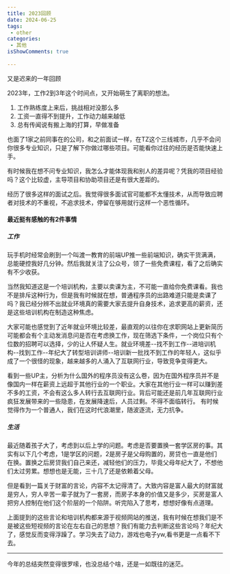 ```yaml
---
title: 2023回顾
date: 2024-06-25
tags:
 - other
categories: 
 - 其他
isShowComments: true
 
---
```


又是迟来的一年回顾

2023年，工作2到3年这个时间点，又开始萌生了离职的想法。
1. 工作熟练度上来后，挑战相对没那么多  
2. 工资一直得不到提升，工作动力越来越低  
3. 总有传闻说有搬上海的打算，早做准备  

也面了1家之前同事在的公司，和之前面试一样，在TZ这个三线城市，几乎不会问你很多专业知识，只是了解下你做过哪些项目。可能看你过往的经历是否能快速上手。  

有时候我在想不问专业知识，我怎么才能体现我和别人的差异呢？凭我的项目经验吗？这个比较虚，主导项目和协助项目还是有很大差距的。

经历了很多这样的面试之后。我觉得很多面试官可能都不太懂技术，从而导致应聘者对技术的不重视，不追求技术，停留在够用就行这样一个恶性循环。


#### 最近挺有感触的有2件事情
##### 工作
玩手机时经常会刷到一个叫渡一教育的前端UP推一些前端知识，确实干货满满，总能硬控我好几分钟。然后我就关注了公众号，领了一些免费课程，看了之后确实有不少收获。  

当然我知道这是一个培训机构，主要以卖课为主，不可能一直给你免费课看。我也不是排斥这种行为，但是我有时候就在想，普通程序员的出路难道只能是卖课了吗？我已经分辨不出就业环境真的需要大家去提升自身技术，追求更高的薪资，还是这些培训机构在制造这种焦虑。

大家可能也感觉到了近年就业环境比较差，最直观的以往你在求职网站上更新简历可能都会有个主动发消息问是否在考虑换工作，现在筛选下条件，一个岗位只有个位数的招聘可以选择，少的让人怀疑人生。就业环境差--找不到工作--进培训机构--找到工作--年纪大了转型培训讲师--培训新一批找不到工作的年轻人，这似乎成了一个很怪的现象，越来越多的人涌入了互联网行业，导致竞争变得更大。  

看到一些UP主，分析为什么国外的程序员没有这么卷，因为在国外程序员并不是像国内一样在薪资上远超于其他行业的一个职业。大家在其他行业一样可以赚到差不多的工资，不会有这么多人转行去互联网行业。背后可能还是前几年互联网行业疯狂发展带来的一些隐患，在发展降速后，人员过剩。不得不面临转行。
有时候觉得作为一个普通人，我们在这时代浪潮里，随波逐流，无力抗争。

##### 生活
最近随着孩子大了，考虑到以后上学的问题。考虑是否要置换一套学区房的事。其实有以下几个考虑，1是学区的问题，2是房子是父母购置的，房贷也一直是他们在换。置换之后房贷我们自己来还，减轻他们的压力，毕竟父母年纪大了，不想他们太过劳累。想想也是无能，三十几了还是依赖着父母。  

但是看到一篇关于财富的言论，内容不太记得清了。大致内容是富人最大的财富就是穷人，穷人辛苦一辈子就为了一套房，而房子本身的价值又是多少，买房是富人把穷人控制在他们这个阶层的一个陷阱。听完陷入了思考，想想好像有点道理。  

上面提到的这些言论和培训机构都来源于视频网站的推送，我有时候在想我们是不是被这些短视频的言论在左右自己的思想？我们有能力去判断这些言论吗？年纪大了，感觉反而变得浮躁了。学习失去了动力，游戏也电子yw,看书更是一点看不下去。

_________________
今年的总结突然变得很罗嗦，也没总结个啥，还是一如既往的迷茫。